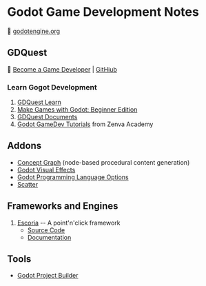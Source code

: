 # Godot Game Development Notes

:link: [godotengine.org](https://godotengine.org/)

## GDQuest

:link: [Become a Game Developer](https://www.gdquest.com/) | [GitHiub](https://github.com/GDQuest)

### Learn Gogot Development

1. [GDQuest Learn](https://gdquest.mavenseed.com/p/home)
2. [Make Games with Godot: Beginner Edition](https://www.gdquest.com/docs/guides/learn-godot/beginner/)
3. [GDQuest Documents](https://www.gdquest.com/docs/)
4. [Godot GameDev Tutorials](https://godottutorials.pro/) from Zenva Academy

## Addons

- [Concept Graph](https://github.com/HungryProton/concept_graph) (node-based procedural content generation)
- [Godot Visual Effects](https://github.com/GDQuest/godot-visual-effects)
- [Godot Programming Language Options](https://gamefromscratch.com/godot-programming-language-options/)
- [Scatter](https://github.com/HungryProton/scatter)

## Frameworks and Engines

1. [Escoria](https://godotengine.org/article/our-point-click-framework-finally-out) -- A point'n'click framework
   - [Source Code](https://github.com/godotengine/escoria)
   - [Documentation](https://docs.escoria-framework.org/en/devel/)

## Tools

- [Godot Project Builder](https://github.com/KoBeWi/Godot-Project-Builds)
